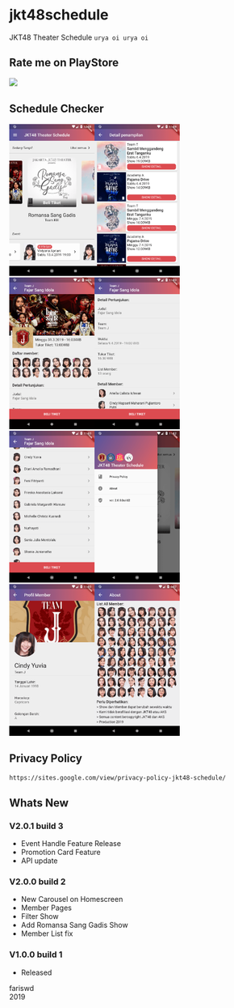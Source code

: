 # jkt48schedule
JKT48 Theater Schedule ```urya oi urya oi```

## Rate me on PlayStore
[<img src="https://play.google.com/intl/en_us/badges/images/generic/en_badge_web_generic.png" height="50">](https://play.google.com/store/apps/details?id=com.fariswdev.jkt48schedule "JKT48 Theater Schedule on Playstore")

## Schedule Checker
<img src="https://raw.githubusercontent.com/fariswd/jkt48schedule/master/ss0.png" height="300"><img src="https://raw.githubusercontent.com/fariswd/jkt48schedule/master/ss1.png" height="300"><img src="https://raw.githubusercontent.com/fariswd/jkt48schedule/master/ss2.png" height="300"><img src="https://raw.githubusercontent.com/fariswd/jkt48schedule/master/ss3.png" height="300"><img src="https://raw.githubusercontent.com/fariswd/jkt48schedule/master/ss4.png" height="300"><img src="https://raw.githubusercontent.com/fariswd/jkt48schedule/master/ss5.png" height="300"><img src="https://raw.githubusercontent.com/fariswd/jkt48schedule/master/ss6.png" height="300"><img src="https://raw.githubusercontent.com/fariswd/jkt48schedule/master/ss7.png" height="300">

## Privacy Policy
```
https://sites.google.com/view/privacy-policy-jkt48-schedule/
```

## Whats New
### V2.0.1 build 3
- Event Handle Feature Release
- Promotion Card Feature
- API update

### V2.0.0 build 2
- New Carousel on Homescreen
- Member Pages
- Filter Show
- Add Romansa Sang Gadis Show
- Member List fix

### V1.0.0 build 1
- Released

fariswd  
2019
